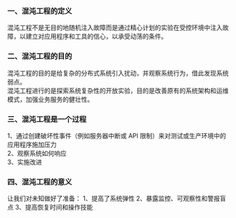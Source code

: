 ### 一、混沌工程的定义
混沌工程不是无目的地随机注入故障而是通过精心计划的实验在受控环境中注入故障，以建立对应用程序和工具的信心，以承受动荡的条件。

### 二、混沌工程的目的
混沌工程的目的是给复杂的分布式系统引入扰动，并观察系统行为，借此发现系统弱点。  
混沌工程进行的是探索系统复杂性的开放实验，目的是改善原有的系统架构和运维模式，加强业务服务的健壮性。  

### 三、混沌工程是一个过程
1、通过创建破坏性事件（例如服务器中断或 API 限制）来对测试或生产环境中的应用程序施加压力  
2、观察系统如何响应  
3、实施改进  

### 四、混沌工程的意义
让我们对未知做好了准备：
1、提高了系统弹性
2、暴露监控、可观察性和警报盲点
3、提高恢复时间和操作技能